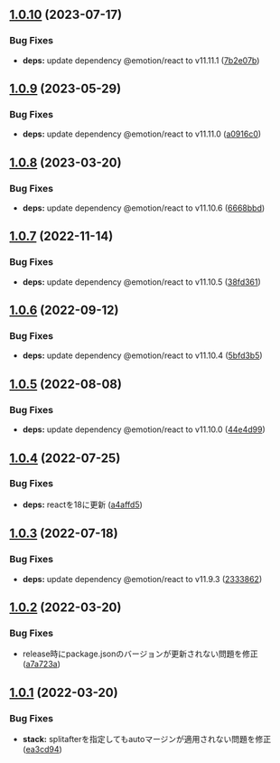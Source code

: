 ## [1.0.10](https://github.com/Hiratake/layout-components-react/compare/v1.0.9...v1.0.10) (2023-07-17)


### Bug Fixes

* **deps:** update dependency @emotion/react to v11.11.1 ([7b2e07b](https://github.com/Hiratake/layout-components-react/commit/7b2e07b24d3e25fe835d566deff39e91293ef4ee))

## [1.0.9](https://github.com/Hiratake/layout-components-react/compare/v1.0.8...v1.0.9) (2023-05-29)


### Bug Fixes

* **deps:** update dependency @emotion/react to v11.11.0 ([a0916c0](https://github.com/Hiratake/layout-components-react/commit/a0916c07efb74dec12839e97a5edc60e11f9ea39))

## [1.0.8](https://github.com/Hiratake/layout-components-react/compare/v1.0.7...v1.0.8) (2023-03-20)


### Bug Fixes

* **deps:** update dependency @emotion/react to v11.10.6 ([6668bbd](https://github.com/Hiratake/layout-components-react/commit/6668bbdec484f68d1bccc82ab2f110f6c6334f5c))

## [1.0.7](https://github.com/Hiratake/layout-components-react/compare/v1.0.6...v1.0.7) (2022-11-14)


### Bug Fixes

* **deps:** update dependency @emotion/react to v11.10.5 ([38fd361](https://github.com/Hiratake/layout-components-react/commit/38fd36147fa36a13063f763d8aab186821c6ad2b))

## [1.0.6](https://github.com/Hiratake/layout-components-react/compare/v1.0.5...v1.0.6) (2022-09-12)


### Bug Fixes

* **deps:** update dependency @emotion/react to v11.10.4 ([5bfd3b5](https://github.com/Hiratake/layout-components-react/commit/5bfd3b5e2643f37531ff3041e9e9de390fc25dda))

## [1.0.5](https://github.com/Hiratake/layout-components-react/compare/v1.0.4...v1.0.5) (2022-08-08)


### Bug Fixes

* **deps:** update dependency @emotion/react to v11.10.0 ([44e4d99](https://github.com/Hiratake/layout-components-react/commit/44e4d99f861eb1e9096bc36ab43658c4f8bf130d))

## [1.0.4](https://github.com/Hiratake/layout-components-react/compare/v1.0.3...v1.0.4) (2022-07-25)


### Bug Fixes

* **deps:** reactを18に更新 ([a4affd5](https://github.com/Hiratake/layout-components-react/commit/a4affd523848bb2c7098ac674ce8df29e1096714))

## [1.0.3](https://github.com/Hiratake/layout-components-react/compare/v1.0.2...v1.0.3) (2022-07-18)


### Bug Fixes

* **deps:** update dependency @emotion/react to v11.9.3 ([2333862](https://github.com/Hiratake/layout-components-react/commit/23338623673795e52baa785be11c9accb29aeb94))

## [1.0.2](https://github.com/Hiratake/layout-components-react/compare/v1.0.1...v1.0.2) (2022-03-20)


### Bug Fixes

* release時にpackage.jsonのバージョンが更新されない問題を修正 ([a7a723a](https://github.com/Hiratake/layout-components-react/commit/a7a723a7a2c957331d81b7225e9e4e792ee5a518))

## [1.0.1](https://github.com/Hiratake/layout-components-react/compare/v1.0.0...v1.0.1) (2022-03-20)


### Bug Fixes

* **stack:** splitafterを指定してもautoマージンが適用されない問題を修正 ([ea3cd94](https://github.com/Hiratake/layout-components-react/commit/ea3cd94885da3ac35cf3d7f6d2a2b4950fb118e9))

